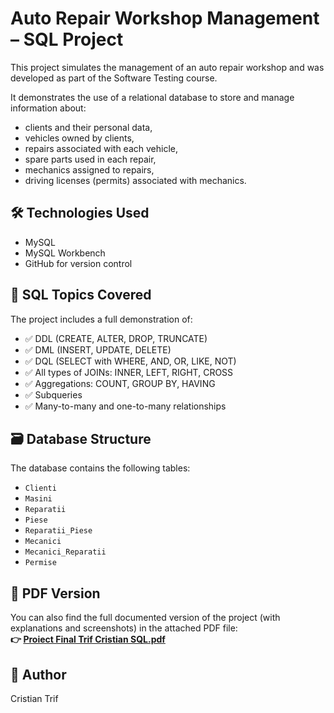 # Auto Repair Workshop Management – SQL Project

This project simulates the management of an auto repair workshop and was developed as part of the Software Testing course.

It demonstrates the use of a relational database to store and manage information about:
- clients and their personal data,
- vehicles owned by clients,
- repairs associated with each vehicle,
- spare parts used in each repair,
- mechanics assigned to repairs,
- driving licenses (permits) associated with mechanics.

## 🛠️ Technologies Used

- MySQL
- MySQL Workbench
- GitHub for version control

## 📁 SQL Topics Covered

The project includes a full demonstration of:

- ✅ DDL (CREATE, ALTER, DROP, TRUNCATE)
- ✅ DML (INSERT, UPDATE, DELETE)
- ✅ DQL (SELECT with WHERE, AND, OR, LIKE, NOT)
- ✅ All types of JOINs: INNER, LEFT, RIGHT, CROSS
- ✅ Aggregations: COUNT, GROUP BY, HAVING
- ✅ Subqueries
- ✅ Many-to-many and one-to-many relationships

## 🗃️ Database Structure

The database contains the following tables:

- `Clienti`
- `Masini`
- `Reparatii`
- `Piese`
- `Reparatii_Piese`
- `Mecanici`
- `Mecanici_Reparatii`
- `Permise`

## 📎 PDF Version

You can also find the full documented version of the project (with explanations and screenshots) in the attached PDF file:  
**👉 [Proiect Final Trif Cristian SQL.pdf](./Proiect%20Final%20Trif%20Cristian%20SQL.pdf)**

## 👤 Author

Cristian Trif

